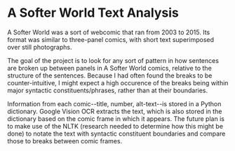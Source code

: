 # A Softer World Text Analysis

A Softer World was a sort of webcomic that ran from 2003 to 2015. Its format was similar to three-panel comics, with short text superimposed over still photographs.

The goal of the project is to look for any sort of pattern in how sentences are broken up between panels in A Softer World comics, relative to the structure of the sentences. Because I had often found the breaks to be counter-intuitive, I might expect a high occurence of the breaks being within major syntactic constituents/phrases, rather than at their boundaries.

Information from each comic--title, number, alt-text--is stored in a Python dictionary. Google Vision OCR extracts the text, which is also stored in the dictionary based on the comic frame in which it appears. The future plan is to make use of the NLTK (research needed to determine how this might be done) to notate the text with syntactic constituent boundaries and compare those to breaks between comic frames.
